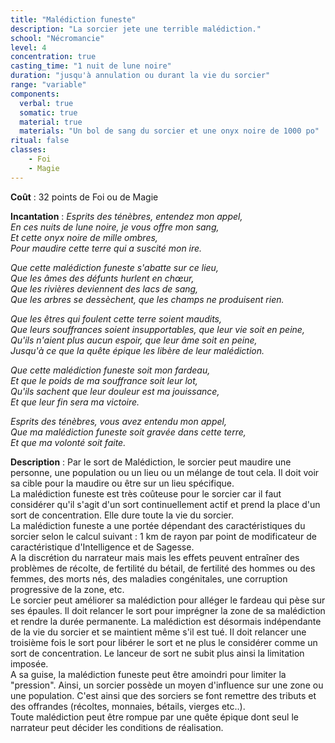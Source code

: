 ```yaml
---
title: "Malédiction funeste"
description: "La sorcier jete une terrible malédiction."
school: "Nécromancie"
level: 4
concentration: true
casting_time: "1 nuit de lune noire"
duration: "jusqu'à annulation ou durant la vie du sorcier"
range: "variable"
components:
  verbal: true
  somatic: true
  material: true
  materials: "Un bol de sang du sorcier et une onyx noire de 1000 po"
ritual: false
classes:
    - Foi
    - Magie
---
```

**Coût** : 32 points de Foi ou de Magie  

**Incantation** : *Esprits des ténèbres, entendez mon appel,*   
*En ces nuits de lune noire, je vous offre mon sang,*    
*Et cette onyx noire de mille ombres,*   
*Pour maudire cette terre qui a suscité mon ire.*    

*Que cette malédiction funeste s'abatte sur ce lieu,*   
*Que les âmes des défunts hurlent en chœur,*   
*Que les rivières deviennent des lacs de sang,*   
*Que les arbres se dessèchent, que les champs ne produisent rien.*    

*Que les êtres qui foulent cette terre soient maudits,*   
*Que leurs souffrances soient insupportables, que leur vie soit en peine,*    
*Qu'ils n'aient plus aucun espoir, que leur âme soit en peine,*    
*Jusqu'à ce que la quête épique les libère de leur malédiction.*    

*Que cette malédiction funeste soit mon fardeau,*    
*Et que le poids de ma souffrance soit leur lot,*   
*Qu'ils sachent que leur douleur est ma jouissance,*    
*Et que leur fin sera ma victoire.*    

*Esprits des ténèbres, vous avez entendu mon appel,*    
*Que ma malédiction funeste soit gravée dans cette terre,*    
*Et que ma volonté soit faite.*    

**Description** : Par le sort de Malédiction, le sorcier peut maudire une personne, une population ou un lieu ou un mélange de tout cela. Il doit voir sa cible pour la maudire ou être sur un lieu spécifique.  
La malédiction funeste est très coûteuse pour le sorcier car il faut considérer qu'il s'agit d'un sort continuellement actif et prend la place d'un sort de concentration. Elle dure toute la vie du sorcier.  
La malédiction funeste a une portée dépendant des caractéristiques du sorcier selon le calcul suivant : 1 km de rayon par point de modificateur de caractéristique d'Intelligence et de Sagesse.  
A la discrétion du narrateur mais mais les effets peuvent entraîner des problèmes de récolte, de fertilité du bétail, de fertilité des hommes ou des femmes, des morts nés, des maladies congénitales, une corruption progressive de la zone, etc.  
Le sorcier peut améliorer sa malédiction pour alléger le fardeau qui pèse sur ses épaules. Il doit relancer le sort pour imprégner la zone de sa malédiction et rendre la durée permanente. La malédiction est désormais indépendante de la vie du sorcier et se maintient même s'il est tué. Il doit relancer une troisième fois le sort pour libérer le sort et ne plus le considérer comme un sort de concentration. Le lanceur de sort ne subit plus ainsi la limitation imposée.  
A sa guise, la malédiction funeste peut être amoindri pour limiter la "pression". Ainsi, un sorcier possède un moyen d'influence sur une zone ou une population. C'est ainsi que des sorciers se font remettre des tributs et des offrandes (récoltes, monnaies, bétails, vierges etc..).    
Toute malédiction peut être rompue par une quête épique dont seul le narrateur peut décider les conditions de réalisation.   
